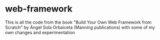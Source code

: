 # web-framework
This is all the code from the book "Build Your Own Web Framework from Scratch" by Ángel Sola Orbaiceta (Manning publications)
with some of my own changes and experimentation
